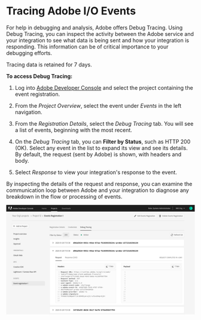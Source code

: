# Tracing Adobe I/O Events

For help in debugging and analysis, Adobe offers Debug Tracing. Using Debug Tracing, you can inspect the activity between the Adobe service and your integration to see what data is being sent and how your integration is responding. This information can be of critical importance to your debugging efforts. 

Tracing data is retained for 7 days.

**To access Debug Tracing:**

1. Log into [Adobe Developer Console](https://www.adobe.com/go/devs_console_ui) and select the project containing the event registration.

2. From the *Project Overview*, select the event under *Events* in the left navigation.

3. From the *Registration Details*, select the *Debug Tracing* tab. You will see a list of events, beginning with the most recent.

4. On the *Debug Tracing* tab, you can **Filter by Status**, such as HTTP 200 (OK). Select any event in the list to expand its view and see its details. By default, the request (sent by Adobe) is shown, with headers and body.

5. Select *Response* to view your integration's response to the event.

By inspecting the details of the request and response, you can examine the communication loop between Adobe and your integration to diagnose any breakdown in the flow or processing of events. 

![](./img/events-debug-tracing.png)
